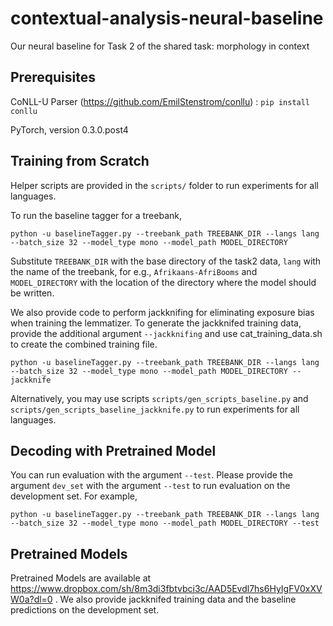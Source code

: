 # contextual-analysis-neural-baseline


Our neural baseline for Task 2 of the shared task: morphology in context

## Prerequisites

CoNLL-U Parser (https://github.com/EmilStenstrom/conllu) :  ```pip install conllu```

PyTorch, version 0.3.0.post4


## Training from Scratch

Helper scripts are provided in the `scripts/` folder to run experiments for all languages.

To run the baseline tagger for a treebank,

```
python -u baselineTagger.py --treebank_path TREEBANK_DIR --langs lang --batch_size 32 --model_type mono --model_path MODEL_DIRECTORY
```
Substitute `TREEBANK_DIR` with the base directory of the task2 data,  `lang` with the name of the treebank, for e.g., `Afrikaans-AfriBooms` and `MODEL_DIRECTORY` with the location of the directory where the model should be written.

We also provide code to perform jackknifing for eliminating exposure bias when training the lemmatizer.
To generate the jackknifed training data, provide the additional argument `--jackknifing` and use cat_training_data.sh to create the combined training file.

```
python -u baselineTagger.py --treebank_path TREEBANK_DIR --langs lang --batch_size 32 --model_type mono --model_path MODEL_DIRECTORY --jackknife
```
Alternatively, you may use scripts `scripts/gen_scripts_baseline.py` and `scripts/gen_scripts_baseline_jackknife.py` to run experiments for all languages.

## Decoding with Pretrained Model

You can run evaluation with the argument `--test`. Please provide the argument `dev_set` with the argument `--test` to run evaluation on the development set. For example,

```
python -u baselineTagger.py --treebank_path TREEBANK_DIR --langs lang --batch_size 32 --model_type mono --model_path MODEL_DIRECTORY --test
```

## Pretrained Models

Pretrained Models are available at https://www.dropbox.com/sh/8m3di3fbtvbci3c/AAD5Evdl7hs6HyIgFV0xXVW0a?dl=0 .
We also provide jackknifed training data and the baseline predictions on the development set.
